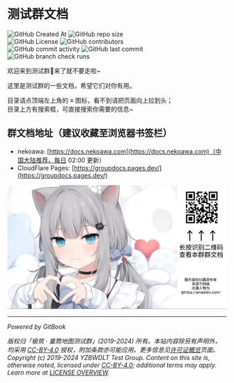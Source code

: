 # 测试群文档

![GitHub Created At](https://img.shields.io/github/created-at/PumpkinJui/groupdocs?style=for-the-badge)
![GitHub repo size](https://img.shields.io/github/repo-size/PumpkinJui/groupdocs?style=for-the-badge)  
![GitHub License](https://img.shields.io/github/license/PumpkinJui/groupdocs?style=for-the-badge)
![GitHub contributors](https://img.shields.io/github/contributors-anon/PumpkinJui/groupdocs?style=for-the-badge)  
![GitHub commit activity](https://img.shields.io/github/commit-activity/t/PumpkinJui/groupdocs?style=for-the-badge)
![GitHub last commit](https://img.shields.io/github/last-commit/PumpkinJui/groupdocs?display_timestamp=author&style=for-the-badge)
![GitHub branch check runs](https://img.shields.io/github/check-runs/PumpkinJui/groupdocs/main?style=for-the-badge)

欢迎来到测试群👋来了就不要走啦~

这里是测试群的一些文档，希望它们对你有用。

目录请点顶端左上角的 ≡ 图标，看不到请把页面向上拉到头；  
目录上方有搜索框，可直接搜索你需要的信息~

## 群文档地址（建议收藏至浏览器书签栏）

- nekoawa: [https://docs.nekoawa.com](https://docs.nekoawa.com)（中国大陆推荐，每日 02:00 更新）
- CloudFlare Pages: [https://groupdocs.pages.dev/](https://groupdocs.pages.dev/)

![扫码查看群文档](assets/readme.jpg)

---

*Powered by GitBook* <!-- markdownlint-disable-line MD036 -->

*版权归「极筑 · 量筒地图测试群」(2019-2024) 所有。本站内容除另有声明外，均采用 [CC-BY-4.0](https://creativecommons.org/licenses/by/4.0/deed.zh-hans) 授权，附加条款亦可能应用。更多信息见[许可证概览](about/license_overview_zh.md)页面。*  
*Copyright (c) 2019-2024 YZBWDLT Test Group. Content on this site is, otherwise noted, licensed under [CC-BY-4.0](https://creativecommons.org/licenses/by/4.0/deed.en); additional terms may apply. Learn more at [LICENSE OVERVIEW](about/license_overview_en.md).*
